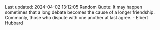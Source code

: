 Last updated: 2024-04-02 13:12:05
Random Quote: It may happen sometimes that a long debate becomes the cause of a longer friendship. Commonly, those who dispute with one another at last agree. - Elbert Hubbard